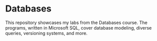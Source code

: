# Databases

This repository showcases my labs from the Databases course. 
The programs, written in Microsoft SQL, cover database modeling, diverse queries, versioning systems, and more.
